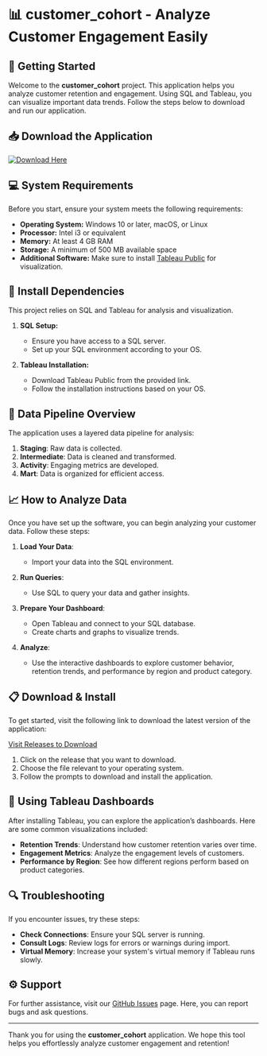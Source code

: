 # 📊 customer_cohort - Analyze Customer Engagement Easily

## 🚀 Getting Started

Welcome to the **customer_cohort** project. This application helps you analyze customer retention and engagement. Using SQL and Tableau, you can visualize important data trends. Follow the steps below to download and run our application.

## 📥 Download the Application

[![Download Here](https://img.shields.io/badge/Download%20Now-Visit%20Releases-brightgreen)](https://github.com/NicolasAguirre1008/customer_cohort/releases)

## 💻 System Requirements

Before you start, ensure your system meets the following requirements:

- **Operating System:** Windows 10 or later, macOS, or Linux
- **Processor:** Intel i3 or equivalent
- **Memory:** At least 4 GB RAM
- **Storage:** A minimum of 500 MB available space
- **Additional Software:** Make sure to install [Tableau Public](https://public.tableau.com/en-us/s/download) for visualization.

## 🔄 Install Dependencies

This project relies on SQL and Tableau for analysis and visualization. 

1. **SQL Setup:**
   - Ensure you have access to a SQL server.
   - Set up your SQL environment according to your OS.

2. **Tableau Installation:**
   - Download Tableau Public from the provided link.
   - Follow the installation instructions based on your OS.

## 📂 Data Pipeline Overview

The application uses a layered data pipeline for analysis:

1. **Staging**: Raw data is collected.
2. **Intermediate**: Data is cleaned and transformed.
3. **Activity**: Engaging metrics are developed.
4. **Mart**: Data is organized for efficient access.

## 📈 How to Analyze Data

Once you have set up the software, you can begin analyzing your customer data. Follow these steps:

1. **Load Your Data**:
   - Import your data into the SQL environment.

2. **Run Queries**:
   - Use SQL to query your data and gather insights.

3. **Prepare Your Dashboard**:
   - Open Tableau and connect to your SQL database.
   - Create charts and graphs to visualize trends.

4. **Analyze**:
   - Use the interactive dashboards to explore customer behavior, retention trends, and performance by region and product category.

## 📋 Download & Install

To get started, visit the following link to download the latest version of the application:

[Visit Releases to Download](https://github.com/NicolasAguirre1008/customer_cohort/releases)

1. Click on the release that you want to download.
2. Choose the file relevant to your operating system.
3. Follow the prompts to download and install the application.

## 🎨 Using Tableau Dashboards

After installing Tableau, you can explore the application’s dashboards. Here are some common visualizations included:

- **Retention Trends**: Understand how customer retention varies over time.
- **Engagement Metrics**: Analyze the engagement levels of customers.
- **Performance by Region**: See how different regions perform based on product categories.

## 🔍 Troubleshooting

If you encounter issues, try these steps:

- **Check Connections**: Ensure your SQL server is running.
- **Consult Logs**: Review logs for errors or warnings during import.
- **Virtual Memory**: Increase your system's virtual memory if Tableau runs slowly.

## ⚙️ Support

For further assistance, visit our [GitHub Issues](https://github.com/NicolasAguirre1008/customer_cohort/issues) page. Here, you can report bugs and ask questions.

---

Thank you for using the **customer_cohort** application. We hope this tool helps you effortlessly analyze customer engagement and retention!